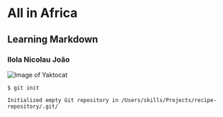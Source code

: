  # All in Africa
 ## Learning Markdown 
 ### Ilola Nicolau João

 ![Image of Yaktocat](https://octodex.github.com/images/yaktocat.png)


```
$ git init

Initialized empty Git repository in /Users/skills/Projects/recipe-repository/.git/
```
